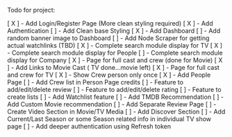 Todo for project:

[ X ] - Add Login/Register Page (More clean styling required)
[ X ] - Add Authentication
[ ] - Add Clean base Styling
[ X ] - Add Dashboard
[ ] - Add random banner image to Dashboard
[ ] - Add Node Scraper for getting actual watchlinks (TBD)
[ X ] - Complete search module display for TV
[ X ] - Complete search module display for People
[ ] - Complete search module display for Company
[ X ] - Page for full cast and crew (done for Movie)
[ X ] - Add Links to Movie Cast ( TV done...movie left)
[ X ] - Page for full cast and crew for TV
[ X ] - Show Crew person only once
[ X ] - Add People Page
[ ] - Add Crew list in Person Page credits
[ ] - Feature to add/edit/delete review
[ ] - Feature to add/edit/delete rating
[ ] - Feature to create lists
[ ] - Add Watchlist feature
[ ] - Add TMDB Recommendation
[ ] - Add Custom Movie recommendation
[ ] - Add Separate Review Page
[ ] - Create Video Section in Movie/TV Media
[ ] - Add Discover Section
[ ] - Add Current/Last Season or some Season related info in individual TV show page
[ ] - Add deeper authentication using Refresh token
